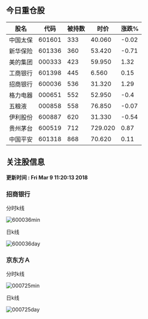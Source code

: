 
## 今日重仓股 

|股名|代码|被持数|时价|涨跌%|
|---|---|---|---|---|
|中国太保|601601|333|40.060|-0.02|
|新华保险|601336|360|53.420|-0.71|
|美的集团|000333|423|59.950|1.32|
|工商银行|601398|445|6.560|0.15|
|招商银行|600036|536|31.320|1.29|
|格力电器|000651|552|52.950|-0.4|
|五粮液|000858|558|76.850|-0.07|
|伊利股份|600887|620|31.330|-0.54|
|贵州茅台|600519|712|729.020|0.87|
|中国平安|601318|868|70.620|0.11|

## 关注股信息
**更新时间 : Fri Mar  9 11:20:13 2018**
### 招商银行 
分时k线

![600036min](http://image.sinajs.cn/newchart/min/n/sh600036.gif)

日k线

![600036day](http://image.sinajs.cn/newchart/daily/n/sh600036.gif)

### 京东方Ａ 
分时k线

![000725min](http://image.sinajs.cn/newchart/min/n/sz000725.gif)

日k线

![000725day](http://image.sinajs.cn/newchart/daily/n/sz000725.gif)
